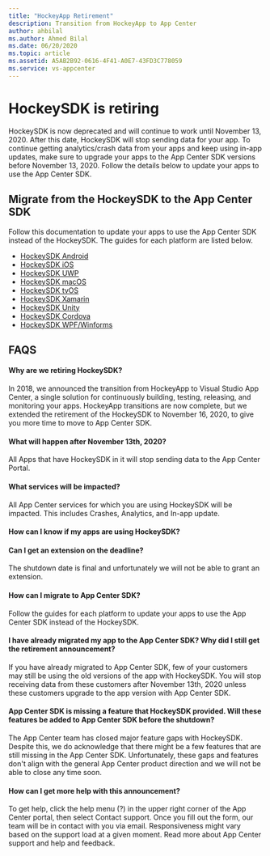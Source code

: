 ```yaml
---
title: "HockeyApp Retirement"
description: Transition from HockeyApp to App Center
author: ahbilal
ms.author: Ahmed Bilal
ms.date: 06/20/2020
ms.topic: article
ms.assetid: A5AB2B92-0616-4F41-A0E7-43FD3C778059
ms.service: vs-appcenter
---
```


# HockeySDK is retiring

HockeySDK is now deprecated and will continue to work until November 13, 2020. After this date, HockeySDK will stop sending data for your app. To continue getting analytics/crash data from your apps and keep using in-app updates, make sure to upgrade your apps to the App Center SDK versions before November 13, 2020. Follow the details below to update your apps to use the App Center SDK.

## Migrate from the HockeySDK to the App Center SDK

Follow this documentation to update your apps to use the App Center SDK instead of the HockeySDK. The guides for each platform are listed below.

* [HockeySDK Android](android-sdk-migration.md)
* [HockeySDK iOS](ios-sdk-migration.md)
* [HockeySDK UWP](uwp-sdk-migration.md)
* [HockeySDK macOS](macos-sdk-migration.md)
* [HockeySDK tvOS](tvos-sdk-migration.md)
* [HockeySDK Xamarin](xamarin-sdk-migration.md)
* [HockeySDK Unity](unity-sdk-migration.md)
* [HockeySDK Cordova](cordova-sdk-migration.md)
* [HockeySDK WPF/Winforms](wpf-winforms-sdk-migration.md)

## FAQS

#### Why are we retiring HockeySDK?

In 2018, we announced the transition from HockeyApp to Visual Studio App Center, a single solution for continuously building, testing, releasing, and monitoring your apps. HockeyApp transitions are now complete, but we extended the retirement of the HockeySDK to November 16, 2020, to give you more time to move to App Center SDK. 

#### What will happen after November 13th, 2020?

All Apps that have HockeySDK in it will stop sending data to the App Center Portal. 

#### What services will be impacted?

All App Center services for which you are using HockeySDK will be impacted. This includes Crashes, Analytics, and In-app update. 

#### How can I know if my apps are using HockeySDK?

#### Can I get an extension on the deadline?

The shutdown date is final and unfortunately we will not be able to grant an extension. 

#### How can I migrate to App Center SDK?

Follow the guides for each platform to update your apps to use the App Center SDK instead of the HockeySDK.

#### I have already migrated my app to the App Center SDK? Why did I still get the retirement announcement?

If you have already migrated to App Center SDK, few of your customers may still be using the old versions of the app with HockeySDK. You will stop receiving data from these customers after November 13th, 2020 unless these customers upgrade to the app version with App Center SDK. 

#### App Center SDK is missing a feature that HockeySDK provided. Will these features be added to App Center SDK before the shutdown?

The App Center team has closed major feature gaps with HockeySDK. Despite this, we do acknowledge that there might be a few features that are still missing in the App Center SDK. Unfortunately, these gaps and features don't align with the general App Center product direction and we will not be able to close any time soon. 

#### How can I get more help with this announcement?

To get help, click the help menu (?) in the upper right corner of the App Center portal, then select Contact support. Once you fill out the form, our team will be in contact with you via email. Responsiveness might vary based on the support load at a given moment. Read more about App Center support and help and feedback.

